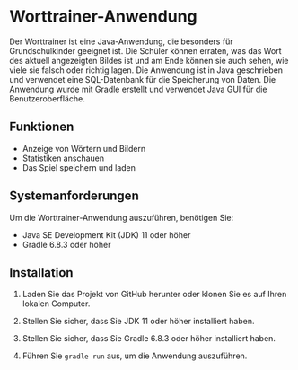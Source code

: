 # Worttrainer-Anwendung

Der Worttrainer ist eine Java-Anwendung, die besonders für Grundschulkinder geeignet ist. 
Die Schüler können erraten, was das Wort des aktuell angezeigten Bildes ist und am Ende können sie auch sehen, wie viele sie falsch oder richtig lagen. 
Die Anwendung ist in Java geschrieben und verwendet eine SQL-Datenbank für die Speicherung von Daten. 
Die Anwendung wurde mit Gradle erstellt und verwendet Java GUI für die Benutzeroberfläche.

## Funktionen

- Anzeige von Wörtern und Bildern
- Statistiken anschauen
- Das Spiel speichern und laden

## Systemanforderungen

Um die Worttrainer-Anwendung auszuführen, benötigen Sie:

- Java SE Development Kit (JDK) 11 oder höher
- Gradle 6.8.3 oder höher

## Installation

1. Laden Sie das Projekt von GitHub herunter oder klonen Sie es auf Ihren lokalen Computer.

2. Stellen Sie sicher, dass Sie JDK 11 oder höher installiert haben.

3. Stellen Sie sicher, dass Sie Gradle 6.8.3 oder höher installiert haben.

4. Führen Sie `gradle run` aus, um die Anwendung auszuführen.
